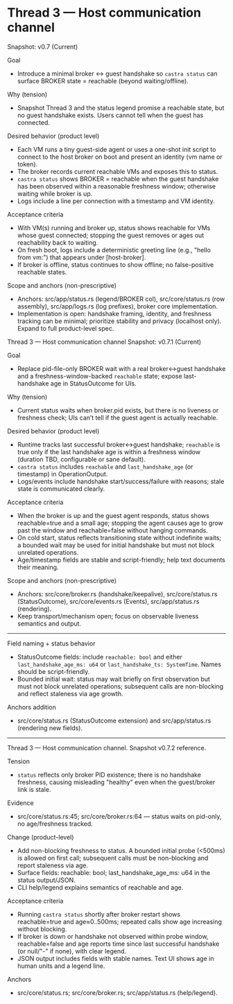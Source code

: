 # Thread 3 — Host communication channel
Snapshot: v0.7 (Current)

Goal
- Introduce a minimal broker ↔ guest handshake so `castra status` can surface BROKER state = reachable (beyond waiting/offline).

Why (tension)
- Snapshot Thread 3 and the status legend promise a reachable state, but no guest handshake exists. Users cannot tell when the guest has connected.

Desired behavior (product level)
- Each VM runs a tiny guest-side agent or uses a one-shot init script to connect to the host broker on boot and present an identity (vm name or token).
- The broker records current reachable VMs and exposes this to status.
- `castra status` shows BROKER = reachable when the guest handshake has been observed within a reasonable freshness window; otherwise waiting while broker is up.
- Logs include a line per connection with a timestamp and VM identity.

Acceptance criteria
- With VM(s) running and broker up, status shows reachable for VMs whose guest connected; stopping the guest removes or ages out reachability back to waiting.
- On fresh boot, logs include a deterministic greeting line (e.g., "hello from vm:<name>") that appears under [host-broker].
- If broker is offline, status continues to show offline; no false-positive reachable states.

Scope and anchors (non-prescriptive)
- Anchors: src/app/status.rs (legend/BROKER col), src/core/status.rs (row assembly), src/app/logs.rs (log prefixes), broker core implementation.
- Implementation is open: handshake framing, identity, and freshness tracking can be minimal; prioritize stability and privacy (localhost only).
Expand to full product-level spec.

Thread 3 — Host communication channel
Snapshot: v0.7.1 (Current)

Goal
- Replace pid-file-only BROKER wait with a real broker↔guest handshake and a freshness-window-backed `reachable` state; expose last-handshake age in StatusOutcome for UIs.

Why (tension)
- Current status waits when broker.pid exists, but there is no liveness or freshness check; UIs can’t tell if the guest agent is actually reachable.

Desired behavior (product level)
- Runtime tracks last successful broker↔guest handshake; `reachable` is true only if the last handshake age is within a freshness window (duration TBD, configurable or sane default).
- `castra status` includes `reachable` and `last_handshake_age` (or timestamp) in OperationOutput<StatusOutcome>.
- Logs/events include handshake start/success/failure with reasons; stale state is communicated clearly.

Acceptance criteria
- When the broker is up and the guest agent responds, status shows reachable=true and a small age; stopping the agent causes age to grow past the window and reachable=false without hanging commands.
- On cold start, status reflects transitioning state without indefinite waits; a bounded wait may be used for initial handshake but must not block unrelated operations.
- Age/timestamp fields are stable and script-friendly; help text documents their meaning.

Scope and anchors (non-prescriptive)
- Anchors: src/core/broker.rs (handshake/keepalive), src/core/status.rs (StatusOutcome), src/core/events.rs (Events), src/app/status.rs (rendering).
- Keep transport/mechanism open; focus on observable liveness semantics and output.


---

Field naming + status behavior
- StatusOutcome fields: include `reachable: bool` and either `last_handshake_age_ms: u64` or `last_handshake_ts: SystemTime`. Names should be script-friendly.
- Bounded initial wait: status may wait briefly on first observation but must not block unrelated operations; subsequent calls are non-blocking and reflect staleness via age growth.

Anchors addition
- src/core/status.rs (StatusOutcome extension) and src/app/status.rs (rendering new fields).

---

Thread 3 — Host communication channel. Snapshot v0.7.2 reference.

Tension
- `status` reflects only broker PID existence; there is no handshake freshness, causing misleading "healthy" even when the guest/broker link is stale.

Evidence
- src/core/status.rs:45; src/core/broker.rs:64 — status waits on pid-only, no age/freshness tracked.

Change (product-level)
- Add non-blocking freshness to status. A bounded initial probe (<500ms) is allowed on first call; subsequent calls must be non-blocking and report staleness via age.
- Surface fields: reachable: bool; last_handshake_age_ms: u64 in the status output/JSON.
- CLI help/legend explains semantics of reachable and age.

Acceptance criteria
- Running `castra status` shortly after broker restart shows reachable=true and age≈0..500ms; repeated calls show age increasing without blocking.
- If broker is down or handshake not observed within probe window, reachable=false and age reports time since last successful handshake (or null/"-" if none), with clear legend.
- JSON output includes fields with stable names. Text UI shows age in human units and a legend line.

Anchors
- src/core/status.rs; src/core/broker.rs; src/app/status.rs (help/legend).